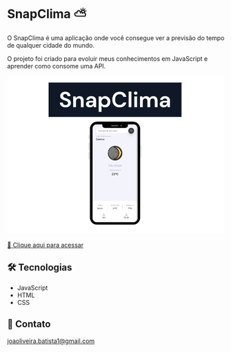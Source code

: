 # SnapClima ⛅

O SnapClima é uma aplicação onde você consegue ver a previsão do tempo de qualquer cidade do mundo.

O projeto foi criado para evoluir meus conhecimentos em JavaScript e aprender como consome uma API.

![preview](./.github/preview.png)

[ 🔗 Clique aqui para acessar](https://joaoliveirapb.github.io/snapClima/)

## 🛠️ Tecnologias

- JavaScript
- HTML
- CSS
## 💙 Contato

joaoliveira.batista1@gmail.com
